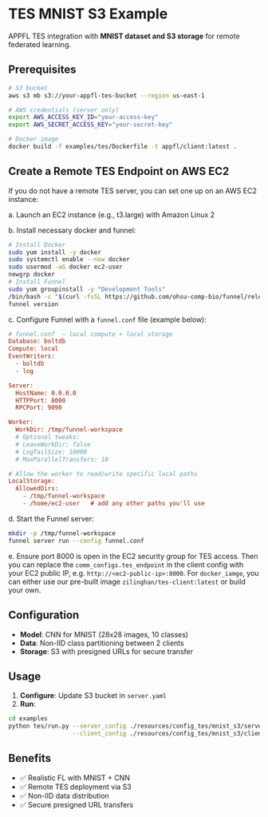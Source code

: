 # TES MNIST S3 Example

APPFL TES integration with **MNIST dataset and S3 storage** for remote federated learning.

## Prerequisites

```bash
# S3 bucket
aws s3 mb s3://your-appfl-tes-bucket --region us-east-1

# AWS credentials (server only)
export AWS_ACCESS_KEY_ID="your-access-key"
export AWS_SECRET_ACCESS_KEY="your-secret-key"

# Docker image
docker build -f examples/tes/Dockerfile -t appfl/client:latest .
```

## Create a Remote TES Endpoint on AWS EC2

If you do not have a remote TES server, you can set one up on an AWS EC2 instance:

a. Launch an EC2 instance (e.g., t3.large) with Amazon Linux 2

b. Install necessary docker and funnel:

```bash
# Install Docker
sudo yum install -y docker
sudo systemctl enable --now docker
sudo usermod -aG docker ec2-user
newgrp docker
# Install Funnel
sudo yum groupinstall -y "Development Tools"
/bin/bash -c "$(curl -fsSL https://github.com/ohsu-comp-bio/funnel/releases/latest/download/install-funnel.sh)" -- 0.11.3
funnel version
```

c. Configure Funnel with a `funnel.conf` file (example below):

```ini
# funnel.conf  — local compute + local storage
Database: boltdb
Compute: local
EventWriters:
  - boltdb
  - log

Server:
  HostName: 0.0.0.0
  HTTPPort: 8000
  RPCPort: 9090

Worker:
  WorkDir: /tmp/funnel-workspace
  # Optional tweaks:
  # LeaveWorkDir: false
  # LogTailSize: 10000
  # MaxParallelTransfers: 10

# Allow the worker to read/write specific local paths
LocalStorage:
  AllowedDirs:
    - /tmp/funnel-workspace
    - /home/ec2-user   # add any other paths you'll use
```
d. Start the Funnel server:

```bash
mkdir -p /tmp/funnel-workspace
funnel server run --config funnel.conf
```

e. Ensure port 8000 is open in the EC2 security group for TES access. Then you can replace the `comm_configs.tes_endpoint` in the client config with your EC2 public IP, e.g. `http://<ec2-public-ip>:8000`. For `docker_iamge`, you can either use our pre-built image `zilinghan/tes-client:latest` or build your own.

## Configuration

- **Model**: CNN for MNIST (28x28 images, 10 classes)
- **Data**: Non-IID class partitioning between 2 clients
- **Storage**: S3 with presigned URLs for secure transfer

## Usage

1. **Configure**: Update S3 bucket in `server.yaml`
2. **Run**:
```bash
cd examples
python tes/run.py --server_config ./resources/config_tes/mnist_s3/server.yaml \
                  --client_config ./resources/config_tes/mnist_s3/clients.yaml
```

## Benefits

- ✅ Realistic FL with MNIST + CNN
- ✅ Remote TES deployment via S3
- ✅ Non-IID data distribution
- ✅ Secure presigned URL transfers
